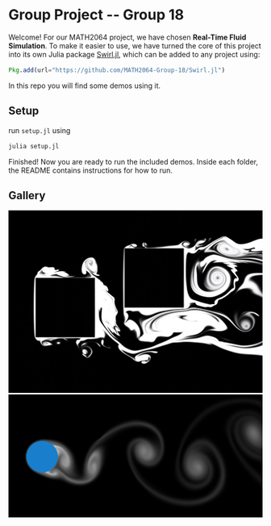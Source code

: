 # Group Project -- Group 18

Welcome! For our MATH2064 project, we have chosen **Real-Time Fluid Simulation**. To make it easier to use, we have turned the core of this project into its own Julia package [Swirl.jl](https://github.com/MATH2064-Group-18/Swirl.jl), which can be added to any project using:
```julia
Pkg.add(url="https://github.com/MATH2064-Group-18/Swirl.jl")
```

In this repo you will find some demos using it.


## Setup

run `setup.jl` using
```bash
julia setup.jl
```
Finished! Now you are ready to run the included demos. Inside each folder, the README contains instructions for how to run.

## Gallery

![Swirl](examples/swirl.jpg)
![Karman Vortex Street Image](examples/karman_vortex_street.png)